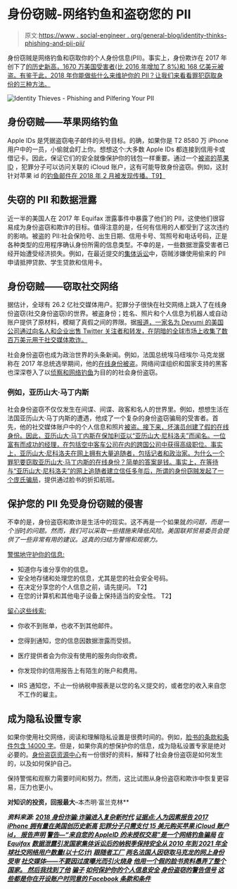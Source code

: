 # 身份窃贼-网络钓鱼和盗窃您的 PII

> 原文:[https://www . social-engineer . org/general-blog/identity-thinks-phishing-and-pii-pii/](https://www.social-engineer.org/general-blog/identity-thieves-phishing-and-pilfering-your-pii/)

身份窃贼是网络钓鱼和窃取你的个人身份信息(PII)。事实上，身份欺诈在 2017 年创下了[的历史新高，1670 万美国受害者(比 2016 年增加了 8%)和 168 亿美元被盗。有鉴于此，2018 年你能做些什么来维护你的 PII？让我们来看看罪犯窃取身份的三种方法。](https://www.javelinstrategy.com/coverage-area/2018-identity-fraud-fraud-enters-new-era-complexity) 

![Identity Thieves - Phishing and Pilfering Your PII](../Images/9f4d944edf6c9dc51e647e1c0309af5c.png)

## 身份窃贼——苹果网络钓鱼

Apple IDs 是凭据盗窃电子邮件的头号目标。的确，如果你是 T2 8580 万 iPhone 用户中的一员，小偷就会盯上你。想想这个:大多数 Apple IDs 都连接到信用卡或借记卡。因此，保证它们的安全就像保护你的钱包一样重要。通过一个[被盗的苹果 ID](https://www.computerworld.com/article/3261128/apple-ios/criminals-pay-just-15-for-apple-icloud-account-ids-report-claims.html) ，犯罪分子可以访问关联的 iCloud 账户，这有可能导致身份盗窃。例如，这封针对苹果 id 的[钓鱼邮件在 2018 年 2 月被发现传播。T9】](https://www.onlinethreatalerts.com/article/2018/2/11/warning-unauthorized-transactions-from-your-appleid-is-a-phishing-scam/)

## 失窃的 PII 和数据泄露

近一半的美国人在 2017 年 Equifax 泄露事件中暴露了他们的 PII，这使他们很容易成为身份盗窃和欺诈的目标。值得注意的是，任何有信用的人都受到了这次违约的影响。被盗的 PII:社会保险号、出生日期、信用卡号、驾照号和电话号码，正是各种类型的应用程序确认身份所需的信息类型。不幸的是，一些数据泄露受害者已经开始遭受经济损失。例如，在最近提交的[集体诉讼](https://www.washingtonpost.com/realestate/data-breach-at-equifax-prompts-a-national-class-action-suit/2017/11/20/28654778-ce19-11e7-a1a3-0d1e45a6de3d_story.html?utm_term=.0791fd0635b6)中，窃贼涉嫌使用偷来的 PII 申请抵押贷款、学生贷款和信用卡。

## 身份窃贼——窃取社交网络

据估计，全球有 26.2 亿社交媒体用户。犯罪分子很快在社交网络上跳入了在线身份盗窃(社交身份盗窃)的世界。被盗身份；姓名、照片和个人信息为机器人或自动账户提供了原材料，模糊了真假之间的界限。据[报道，一家名为 Devumi 的美国公司通过向名人和企业出售 Twitter 关注者和转发，在阴暗的全球市场上收集了数百万美元用于社交媒体欺诈。](https://www.nytimes.com/interactive/2018/01/27/technology/social-media-bots.html)

社会身份盗窃也成为政治世界的头条新闻。例如，法国总统埃马纽埃尔·马克龙据称在 2017 年总统选举期间，他的[在线身份被盗](https://www.voanews.com/a/frenchmen-on-trial-for-stealing-macron-online-identity/4298140.html)。网络间谍组织和国家支持的黑客也深深卷入了以[侦察和网络钓鱼](https://www.social-engineer.org/general-blog/social-media-dont-get-burned-overexposure/)为目的的社会身份盗窃。

### 例如，亚历山大·马丁内斯

社会身份盗窃不仅仅发生在间谍、间谍、政客和名人的世界里。例如，想想生活在法国亚历山大·马丁内斯的遭遇，他成了一个复杂的身份盗窃骗局的受害者。首先，他的社交媒体账户中的个人信息和照片[被盗。接下来，坏演员创建了假的在线身份。因此，亚历山大·马丁内斯在保加利亚以“亚历山大·尼科洛夫”而闻名。一位富有而成功的经理，在包括空中客车公司在内的跨国公司中获得高级职位。事实上，亚历山大·尼科洛夫在网上拥有大量追随者，包括记者和政治家。为什么一个罪犯要窃取亚历山大·马丁内斯的在线身份？简单的答案是钱。事实上，在等待与“亚历山大·尼科洛夫”的网上追随者建立信任多年后，所谓的身份窃贼发起了一个](https://mashable.com/2018/02/26/facebook-stolen-identity-bulgaria-tracked/)[庞氏骗局](https://www.social-engineer.org/framework/general-discussion/real-world-examples/con-men/)，提供通过脸书的折扣航班。

## 保护您的 PII 免受身份窃贼的侵害

不幸的是，身份盗窃和欺诈是生活中的现实。这不再是一个如果就*的问题，而是一个当*时*的问题。然而，我们可以采取一些措施来降低风险。美国联邦贸易委员会提供了一些非常有用的建议。这真的归结为警惕和观察力。*

[警惕地守护你的信息:](https://www.consumer.ftc.gov/articles/0272-how-keep-your-personal-information-secure)

*   知道你与谁分享你的信息。
*   安全地存储和处理您的信息，尤其是您的社会安全号码。
*   在决定分享您的个人信息之前，请先提问。 T2】
*   在您的计算机和其他电子设备上保持适当的安全性。
    T2】

[留心这些线索:](https://www.consumer.ftc.gov/articles/0271-warning-signs-identity-theft)

*   你收不到账单，也收不到其他邮件。
*   您得到通知，您的信息因数据泄露而受损。
*   医疗提供者会为你没有使用的服务向你收费。

*   你发现你的信用报告上有陌生的账户和费用。
*   IRS 通知您，不止一份纳税申报表是以您的名义提交的，或者您的收入来自您不工作的雇主。

## 成为隐私设置专家

如果你使用社交网络，阅读和理解隐私设置是很费时间的。例如，[脸书的条款和条件包含 14000 字](https://www.huffingtonpost.co.uk/entry/facebook-terms-and-conditions-you-agreed-to-when-you-opened-an-account-what-do-they-mean_uk_5ab8b719e4b054d118e47db9)。但是，如果你真的想保护你的信息，成为隐私设置专家是绝对必要的。[身份盗窃资源中心](https://www.idtheftcenter.org/Fact-Sheets/fs-138.html)有一份很好的资料，解释了社会身份盗窃是如何发生的，以及如何保护自己。

保持警惕和观察力需要时间和努力。然而，这比试图从身份盗窃和欺诈中恢复更容易，压力也更小。

**对知识的投资，回报最大**–本杰明·富兰克林**

 ***资料来源:* *[2018 身份诈骗:诈骗进入复杂新时代](https://www.javelinstrategy.com/coverage-area/2018-identity-fraud-fraud-enters-new-era-complexity)
[证据点:人为因素报告 2017](https://www.proofpoint.com/sites/default/files/pfpt-en-us-human-factor-report-2017.pdf)*
[*iPhone 拥有量在美国创历史新高*](https://www.macrumors.com/2017/04/20/iphone-ownership-all-time-high-us/)
[*犯罪分子只需支付 15 美元购买苹果 iCloud 账户 id， 报告声明*](https://www.computerworld.com/article/3261128/apple-ios/criminals-pay-just-15-for-apple-icloud-account-ids-report-claims.html)
[*警告—“来自您的 AppleID 的未授权交易”是一个网络钓鱼骗局*](https://www.onlinethreatalerts.com/article/2018/2/11/warning-unauthorized-transactions-from-your-appleid-is-a-phishing-scam/)
*[在 Equifax](https://www.social-engineer.com/stay-safe-tax-season-equifax/)
[数据泄露引发国家集体诉讼后的纳税季保持安全从 2010 年到 2021 年全球社交网络用户数量(以十亿计)](https://www.washingtonpost.com/realestate/data-breach-at-equifax-prompts-a-national-class-action-suit/2017/11/20/28654778-ce19-11e7-a1a3-0d1e45a6de3d_story.html?utm_term=.928d045f9df5)*
[*跟随者工厂*](https://www.nytimes.com/interactive/2018/01/27/technology/social-media-bots.html)
[*两名法国人因窃取马克龙的网上身份受审*](https://www.voanews.com/a/frenchmen-on-trial-for-stealing-macron-online-identity/4298140.html)
[*社交媒体——不要因过度曝光而引火烧身*](https://www.social-engineer.org/general-blog/social-media-dont-get-burned-overexposure/)
[*他用一个假的脸书资料愚弄了整个国家。 然后我找到了他*](https://mashable.com/2018/02/26/facebook-stolen-identity-bulgaria-tracked/#VgLD685qhiqb)
[*骗子*](https://www.social-engineer.org/framework/general-discussion/real-world-examples/con-men/)
*[如何保护你的个人信息安全](https://www.consumer.ftc.gov/articles/0272-how-keep-your-personal-information-secure)
[身份盗窃的警告信号](https://www.consumer.ftc.gov/articles/0271-warning-signs-identity-theft)
[*这些都是你在开设账户时同意的 Facebook 条款和条件*](https://www.huffingtonpost.co.uk/entry/facebook-terms-and-conditions-you-agreed-to-when-you-opened-an-account-what-do-they-mean_uk_5ab8b719e4b054d118e47db9)***